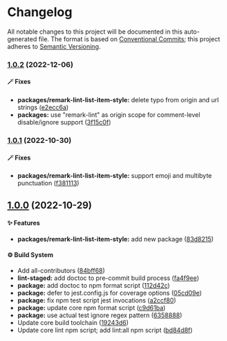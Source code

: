 # Changelog

All notable changes to this project will be documented in this auto-generated
file. The format is based on [Conventional Commits][1]; this project adheres to
[Semantic Versioning][2].

### [1.0.2][3] (2022-12-06)

#### 🪄 Fixes

- **packages/remark-lint-list-item-style:** delete typo from origin and url
  strings ([e2ecc6a][4])
- **packages:** use "remark-lint" as origin scope for comment-level
  disable/ignore support ([3f15c0f][5])

### [1.0.1][6] (2022-10-30)

#### 🪄 Fixes

- **packages/remark-lint-list-item-style:** support emoji and multibyte
  punctuation ([f381113][7])

## [1.0.0][8] (2022-10-29)

#### ✨ Features

- **packages/remark-lint-list-item-style:** add new package ([83d8215][9])

#### ⚙️ Build System

- Add all-contributors ([84bff68][10])
- **lint-staged:** add doctoc to pre-commit build process ([fa4f9ee][11])
- **package:** add doctoc to npm format script ([112d42c][12])
- **package:** defer to jest.config.js for coverage options ([05cd09e][13])
- **package:** fix npm test script jest invocations ([a2ccf80][14])
- **package:** update core npm format script ([c9d61ba][15])
- **package:** use actual test ignore regex pattern ([6358888][16])
- Update core build toolchain ([19243d6][17])
- Update core lint npm script; add lint:all npm script ([bd84d8f][18])

[1]: https://conventionalcommits.org
[2]: https://semver.org
[3]:
  https://github.com/Xunnamius/unified-utils/compare/remark-lint-list-item-style@1.0.1...remark-lint-list-item-style@1.0.2
[4]:
  https://github.com/Xunnamius/unified-utils/commit/e2ecc6ad901c37c60a4e2a433d5d5ce974622d06
[5]:
  https://github.com/Xunnamius/unified-utils/commit/3f15c0fb647157848e323f66cd56eaf74e590141
[6]:
  https://github.com/Xunnamius/unified-utils/compare/remark-lint-list-item-style@1.0.0...remark-lint-list-item-style@1.0.1
[7]:
  https://github.com/Xunnamius/unified-utils/commit/f381113996184a45c1795b620189f6c6c2c4cd89
[8]:
  https://github.com/Xunnamius/unified-utils/compare/05cd09e0cf13f18fa56f6156516bcf546b1238e6...remark-lint-list-item-style@1.0.0
[9]:
  https://github.com/Xunnamius/unified-utils/commit/83d82154f670c3154db05f811d0b92b5b17acb26
[10]:
  https://github.com/Xunnamius/unified-utils/commit/84bff68339c7a742c104c0f2545fe62b28c8b473
[11]:
  https://github.com/Xunnamius/unified-utils/commit/fa4f9ee3f9cd922875cf077f6d8b74105f0ba55e
[12]:
  https://github.com/Xunnamius/unified-utils/commit/112d42c6999f758ff618f4e116eb7cf38c09f77c
[13]:
  https://github.com/Xunnamius/unified-utils/commit/05cd09e0cf13f18fa56f6156516bcf546b1238e6
[14]:
  https://github.com/Xunnamius/unified-utils/commit/a2ccf801276c84e54d3fc1afaad574f78408d86f
[15]:
  https://github.com/Xunnamius/unified-utils/commit/c9d61bacbd52bc76b05abd3426474bf0176c3cd9
[16]:
  https://github.com/Xunnamius/unified-utils/commit/63588887a7377f3ee7488b19c87f1f2bf1faa811
[17]:
  https://github.com/Xunnamius/unified-utils/commit/19243d623ba14cfd629c5e4632e6a75de508592b
[18]:
  https://github.com/Xunnamius/unified-utils/commit/bd84d8fc1fb5c4d1828a16a47214a6730f34899a

